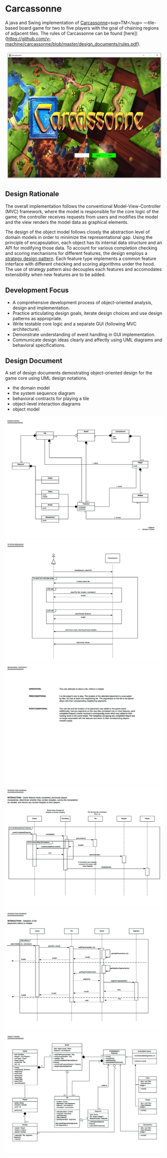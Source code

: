# Carcassonne
A java and Swing implementation of [Carcassonne](https://en.wikipedia.org/wiki/Carcassonne_(board_game))<sup>TM</sup> —tile-based board game for two to five players with the goal of chaining regions of adjacent tiles. The rules of Carcassonne can be found [here])(https://github.com/v-machine/carcassonne/blob/master/design_documents/rules.pdf).

![](/demo/01_multi_players.gif)

## Design Rationale
The overall implementation follows the conventional Model-View-Controller (MVC) framework, where the model is responsible for the core logic of the game; the controller receives requests from users and modifies the model and the view renders the model data as graphical elements.

The design of the object model follows closely the abstraction level of domain models in order to minimize the representational gap. Using the principle of encapsulation, each object has its internal data structure and an API for modifying those data. To account for various completion checking and scoring mechanisms for different features, the design employs a [strategy design pattern](https://en.wikipedia.org/wiki/Strategy_pattern). Each feature type implements a common feature interface with different checking and scoring algorithms under the hood. The use of strategy pattern also decouples each features and accomodates extensibility when new features are to be added.

## Development Focus
- A comprehensive development process of object-oriented analysis, design and implementation.
- Practice articulating design goals, iterate design choices and use design patterns as appropriate. 
- Write testable core logic and a separate GUI (following MVC architecture).
- Demonstrate understanding of event handling in GUI implementation. 
- Communicate design ideas clearly and affectly using UML diagrams and behavioral specifications.

## Design Document
A set of design documents demostrating object-oriented design for the game core using UML design notations.
- the domain model
- the system sequence diagram
- behavioral contracts for playing a tile
- object-level interaction diagrams
- object model

![](/design_documents/jpgs/design_documents.jpg)
![](/design_documents/jpgs/design_documents2.jpg)
![](/design_documents/jpgs/design_documents3.jpg)
![](/design_documents/jpgs/design_documents4.jpg)
![](/design_documents/jpgs/design_documents5.jpg)
![](/design_documents/jpgs/design_documents6.jpg)
